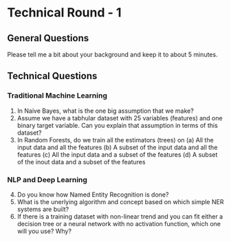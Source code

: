 # Technical Round - 1

## General Questions

Please tell me a bit about your background and keep it to about 5 minutes.

## Technical Questions

### Traditional Machine Learning

1. In Naive Bayes, what is the one big assumption that we make?
2. Assume we have a tabhular dataset with 25 variables (features) and one binary target variable. Can you explain that assumption in terms of this dataset?
3. In Random Forests, do we train all the estimators (trees) on 
   (a) All the input data and all the features
   (b) A subset of the input data and all the features
   (c) All the input data and a subset of the features
   (d) A subset of the inout data and a subset of the features

### NLP and Deep Learning

4. Do you know how Named Entity Recognition is done?
5. What is the unerlying algorithm and concept based on which simple NER systems are built?
6. If there is a training dataset with non-linear trend and you can fit either a decision tree or a neural network with no activation function, which one will you use? Why?
